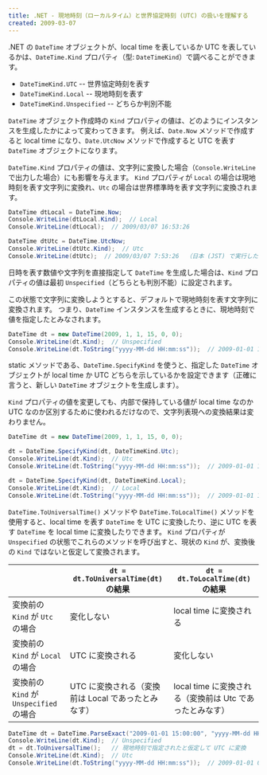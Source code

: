 ```yaml
---
title: .NET - 現地時刻（ローカルタイム）と世界協定時刻 (UTC) の扱いを理解する
created: 2009-03-07
---
```


.NET の `DateTime` オブジェクトが、local time を表しているか UTC を表しているかは、`DateTime.Kind` プロパティ（型: `DateTimeKind`）で調べることができます。

- `DateTimeKind.UTC` -- 世界協定時刻を表す
- `DateTimeKind.Local` -- 現地時刻を表す
- `DateTimeKind.Unspecified` -- どちらか判別不能

`DateTime` オブジェクト作成時の `Kind` プロパティの値は、どのようにインスタンスを生成したかによって変わってきます。
例えば、`Date.Now` メソッドで作成すると local time になり、`Date.UtcNow` メソッドで作成すると UTC を表す `DateTime` オブジェクトになります。

`DateTime.Kind` プロパティの値は、文字列に変換した場合（`Console.WriteLine` で出力した場合）にも影響を与えます。
`Kind` プロパティが `Local` の場合は現地時刻を表す文字列に変換れ、`Utc` の場合は世界標準時を表す文字列に変換されます。

~~~ csharp
DateTime dtLocal = DateTime.Now;
Console.WriteLine(dtLocal.Kind);  // Local
Console.WriteLine(dtLocal);  // 2009/03/07 16:53:26

DateTime dtUtc = DateTime.UtcNow;
Console.WriteLine(dtUtc.Kind);  // Utc
Console.WriteLine(dtUtc);  // 2009/03/07 7:53:26  （日本 (JST) で実行した場合）
~~~

日時を表す数値や文字列を直接指定して `DateTime` を生成した場合は、`Kind` プロパティの値は最初 `Unspecified`（どちらとも判別不能）に設定されます。

この状態で文字列に変換しようとすると、デフォルトで現地時刻を表す文字列に変換されます。
つまり、`DateTime` インスタンスを生成するときに、現地時刻で値を指定したとみなされます。

~~~ csharp
DateTime dt = new DateTime(2009, 1, 1, 15, 0, 0);
Console.WriteLine(dt.Kind);  // Unspecified
Console.WriteLine(dt.ToString("yyyy-MM-dd HH:mm:ss"));  // 2009-01-01 15:00:00
~~~

static メソッドである、`DateTime.SpecifyKind` を使うと、指定した `DateTime` オブジェクトが local time か UTC どちらを示しているかを設定できます（正確に言うと、新しい `DateTime` オブジェクトを生成します）。

`Kind` プロパティの値を変更しても、内部で保持している値が local time なのか UTC なのか区別するために使われるだけなので、文字列表現への変換結果は変わりません。

~~~ csharp
DateTime dt = new DateTime(2009, 1, 1, 15, 0, 0);

dt = DateTime.SpecifyKind(dt, DateTimeKind.Utc);
Console.WriteLine(dt.Kind);  // Utc
Console.WriteLine(dt.ToString("yyyy-MM-dd HH:mm:ss"));  // 2009-01-01 15:00:00

dt = DateTime.SpecifyKind(dt, DateTimeKind.Local);
Console.WriteLine(dt.Kind);  // Local
Console.WriteLine(dt.ToString("yyyy-MM-dd HH:mm:ss"));  // 2009-01-01 15:00:00
~~~

`DateTime.ToUniversalTime()` メソッドや `DateTime.ToLocalTime()` メソッドを使用すると、local time を表す `DateTime` を UTC に変換したり、逆に UTC を表す `DateTime` を local time に変換したりできます。
`Kind` プロパティが `Unspecified` の状態でこれらのメソッドを呼び出すと、現状の `Kind` が、変換後の `Kind` ではないと仮定して変換されます。

|      | `dt = dt.ToUniversalTime(dt)` の結果 | `dt = dt.ToLocalTime(dt)` の結果 |
| ---- | ---- | ---- |
| 変換前の `Kind` が `Utc` の場合 | 変化しない | local time に変換される |
| 変換前の `Kind` が `Local` の場合 | UTC に変換される | 変化しない |
| 変換前の `Kind` が `Unspecified` の場合 | UTC に変換される（変換前は Local であったとみなす） | local time に変換される（変換前は Utc であったとみなす） |

~~~ csharp
DateTime dt = DateTime.ParseExact("2009-01-01 15:00:00", "yyyy-MM-dd HH:mm:ss", null);
Console.WriteLine(dt.Kind);  // Unspecified
dt = dt.ToUniversalTime();   // 現地時刻で指定されたと仮定して UTC に変換
Console.WriteLine(dt.Kind);  // Utc
Console.WriteLine(dt.ToString("yyyy-MM-dd HH:mm:ss"));  // 2009-01-01 06:00:00
~~~

